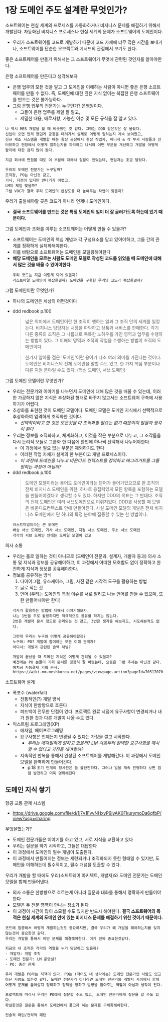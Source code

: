 # 1장 도메인 주도 설계란 무엇인가?
소프트웨어는 현실 세계의 프로세스를 자동화하거나 비지니스 문제를 해결하기 위해서 개발된다. 자동화된 비지니스 프로세스나 현실 세계의 문제가 소프트웨어의 도메인이다. 
- 우리가 소프트웨어를 코드로 개발하기 때문에 코드 자체에 너무 많은 시간을 보내거나, 소프트웨어를 단순한 오브젝트와 메서드의 관점에서 보기도 한다. 

좋은 소프트웨어를 만들기 위해서는 그 소프트웨어가 무엇에 관련된 것인지를 알아야한다. 

은행 소프트웨어를 만든다고 생각해보자
- 은행 업무의 모든 것을 알고 그 도메인을 이해하는 사람이 아니면 좋은 은행 소프트웨어를 만들 수 없다. 즉, 도메인에 대한 깊은 지식 없이는 복잡한 은행 소프트웨어를 만드는 것은 불가능하다.
- 그럼 은행 업무의 전문가는 누구인가? 은행원이다. 
   - 그들이 은행 업무를 제일 잘 알고, 
   - 세밀한 내용, 애로사항, 가능한 이슈 및 모든 규칙을 잘 알고 있다. 

```
나 역시 MES 개발을 할 때 비슷했던 것 같다. 그때는 DDD 같은것은 잘 몰랐다. 
신입이 오면 먼저 했던게 공장을 데려가서 실제로 어떻게 일하는지 계속 보여줬고, 
신규 제조 시스템을 개발할 때는 항상 공장에서 현장 작업자, 매니저 & 각 부서 사람들과 인터뷰하고 현장에서 어떻게 일하는지를 파악하고 나서야 어떤 부분을 개선하고 개발을 어떻게 할지에 대한 감지 많이 왔다. 

지금 회사에 면접볼 때도 이 부분에 대해서 질문이 있었는데, 현실과는 조금 달랐다. 
```

```
우리의 도메인 전문가는 누구일까?
조직장, PO는 아닌것 같고, 
기사, 지점이 있지만 만나기가 어렵고, 
LM이 제일 맞을까? 
그럼 VOC가 결국 우리 도메인의 완성도를 더 높여주는 작업이 맞을까?
```

우리가 출발해야할 곳은 코드가 아니라 언제나 도메인이다.
- __결국 소프트웨어를 만드는 것은 특정 도메인의 일이 더 잘 굴러가도록 하는데 있기 때문이다.__

그럼 도메인과 조화를 이루는 소프트웨어는 어떻게 만들 수 있을까?
- 소프트웨어는 도메인의 핵심 개념과 각 구성요소를 담고 있어야하고, 그들 간의 관계를 정확하게 실체화해야한다. 
- 이를 바탕으로 소프트웨어는 도메인을 모델링해야한다
- __해당 도메인을 모르는 사람도 도메인 모델로 작성된 코드를 읽었을 떼 도메인에 대해서 많은 것을 배울 수 있어야한다.__
   ```
   우리 코드는 지금 이렇게 되어 있을까?
   라스트마일 도메인이 복잡한걸까? 도메인을 구현한 우리의 코드가 복잡한걸까?
   ```

그럼 도메인이란 무엇인가?
- 하나의 도메인은 세상의 어떤것이다
- ddd redbook p.100
   >넓은 의미에서 도메인이란 한 조직이 행하는 일과 그 조직 안의 세계를 일컫는다. 비지니스 담당자는 시장을 파악하고 상품과 서비스를 판매한다. 각기 다른 종류의 조직은 그 나름대로 독특한 노하우를 가진 영역과 업무를 수행하는 방법이 있다. 그 이해의 영역과 조직의 작업을 수행하는 방법이 조직의 도메인이다.
   
   >한가지 알아둘 점은 '도메인'이란 용어가 다소 여러 의미를 가진다는 것이다. 도메인은 비지니스의 전체 도메인을 말할 수도 있고, 한 가지 핵심 부분이나 다른 지원 분야일 수도 있다. (핵심 도메인, 서브 도메인)

그럼 도메인 모델이란 무엇인가?
- 우리는 전문가와 이야기를 나누면서 도메인에 대해 많은 것을 배울 수 있는데, 이러한 가공하지 않은 지식은 추상화된 형태로 바꾸지 않고서는 소프트웨어 구축에 사용하기가 어렵다. 
- 추상화를 표현한 것이 도메인 모델이다. 도메인 모델은 도메인 지식에서 선택적으로 추상화하여 엄격하게 조직화한 것이다. 
   - _선택적이라고 한 것은 모든것을 다 조직화할 필요는 없기 때문이지 않을까 생각이 된다_
- 우리는 정보를 조직화하고, 체계화하고, 이것을 작은 부분으로 나누고, 그 조각들을 다시 논리적 모듈로 그룹화 한 다음에 한번에 하나씩 선택해서 나누어야한다. 
   - 이 과정에서 필요 없는 부분은 제외하기도 한다
   - 이러한 작업 자체가 설계의 한 부분이고 개발 프로세스이다. 
   - _이 과정에 도메인을 나누고 바운디드 컨텍스트를 정의하고 애그리거트를 그룹핑하는 과정이 아닐까?_
- ddd redbook p.100
   >도메인 모델이라는 용어도 도메인이라는 단어가 들어가있으므로 한 조직의 전체 비지니스 도메인을 위한, 하나로 응집력있게 모든 항목을 포함하는 모델을 만들어야겠다고 생각할 수도 있다. 하지만 DDD의 목표는 그 반대다. 조직의 전체 도메인은 여러 서브도메인으로 이뤄져있다. DDD를 사용할 때 모델은 바운디드컨텍스트 안에 만들어진다. 사실 도메인 모델의 개발은 전체 비지니스 도메인에서 단 하나의 특정 분야에 집중할 수 있는 한 방법이다. 
   ```
   라스트마일이라는 큰 도메인
   배송 서브 도메인, 기사 서브 도메인, 지점 서브 도메인, 주소 서브 도메인
   각각의 서브 도메인 안에는 도메일 모델이 있고
   ```

의사 소통
- 우리는 홀로 일하는 것이 아니므로 (도메인이 전문과, 설계자, 개발자 등과) 의사 소통 및 지식과 정보를 공유해야하고, 이 과정에서 어떠한 모호함도 없이 정확하고 완전하게 지식과 정보를 공유해야한다. 
- 정보를 공유하는 방식
   1. 다이어그램, 유스케이스, 그림, 사진 같은 시각적 도구를 활용하는 방법
   2. 글로 적는 것
   3. 언어 (우리는 도메인의 특정 이슈를 서로 알리고 나눌 언어를 만들 수 있으며, 또한 만들어내야만 한다)
   ```
   각자가 활용하는 방법에 대해서 이야기해보자. 
   나는 1번을 주로 활용하지만 적극적으로 공유를 하지는 않는다. 
   2번은 개발자 문서 정도로 관리되는 것 같고, 3번은 생각을 해보지도, 시도해본적도 없다. 

   그런데 우리는 누구와 어떻게 공유해야할까?
   누구와: PO? 개발에 참여하는 모든 이해 관계자? 
   어디서: 개발과 관련된 슬랙 채널?

   개발이 끝났을 때 도메인 지식은 어떻게 관리될 수 있을까?
   예전에는 PO 분들이 기획 문서를 굉장히 잘 써줬는데, 요즘은 그런 추세는 아닌것 같다. 
   예치금 자동결제 기획 문서: https://wiki.mm.meshkorea.net/pages/viewpage.action?pageId=70517070
   ```

소프트웨어 설계
- 폭포수 (waterfall)
   - 전통적인(?) 개발 방식
   - 지식이 한방향으로 흐른다
   - 피드백이 전무한 단점이 있다. 프로젝트 완료 시점에 요구사항이 변경되거나 내가 원한 것과 다른 개발이 나올 수도 있다. 
- 익스트림 프로그래밍(XP)
   - 애자일, 페어프로그래밍
   - 요구사항은 언제든지 변경될 수 있다는 가정을 깔고 시작한다. 
      - _우리는 애자일하게 일하고 있을까? LM 처음부터 완벽한 요구사항을 제시할 수 없다고 가정을 해야할까?_
   - 지속적인 반복을 통해서 완성된 소프트웨어를 개발해간다. 이 과정에서 도메인 모델을 완벽하게 만들어간다. 
      - p.18 `초기 단계의 청사진은 늘 불완전하다. 그러나 일을 계속 진행하다 보면 점점 발전하고 더욱 명확해진다`

## 도메인 지식 쌓기
항공 교통 관제 시스템
- https://drive.google.com/file/d/1j7v1FvvNHxyP9jyAK0FkurymoDa6qfbP/view?usp=sharing

무엇을했는가?
- 도메인 전문가들은 이야기를 하고 있고, 서로 지식을 교환하고 있다
- 우리는 질문을 하기 시작하고, 그들은 대답한다
- 이 과정에서 도메인의 필수 개념이 도출된다. 
- 이 과정에서 만들어지는 정보는 세련되거나 조직화되지 못한 형태일 수 있지만, 도메인을 이해하는데 필수적이고, 필수 개념을 도출할 수 있다. 

우리가 개발을 할 때에도 우리(소프트웨어 아키텍트, 개발자)와 도메인 전문가는 도메인 모델을 함께 만들어낸다. 
- 의사 소통은 한방향으로 흐르는게 아니라 질문과 대화를 통해서 명확하게 만들어야한다
- 모델은 두 전문 영역이 만나는 장소가 된다
- 이 과정이 시간이 많이 소모될 수도 있지만 반드시 해야한다. __결국 소프트웨어의 목적은 현실 세계의 도메인 안에 있는 비지니스 문제를 해결하기 위한 것이기 때문이다.__

```
코드에 집중해서 어떻게 개발하는것도 중요하지만, 결국 우리가 왜 개발을 해야하는지를 잊지 않는것이 중요한것 같다. 
우리는 개발을 통해서 어떤 문제를 해결해야한다. 이게 진짜 중요한것같다. 

지금의 내 조직은 각각의 역할을 누가 담당하고 있을까?
- 개발자: 개발 조직
- 도메인 전문가: LM 운영실?
- PO: 중간 관계

우리 개발은 PO라는 직책이 있다. PO는 (적어도 내 생각에는) 도메인 전문가인 사람도 있고 아닌 사람도 있는것 같다. 도메인 전문가가 아니라면 도메인 전문가와 개발자 사이에서 함께 어떻게 문제를 풀어갈지 정리하고 정책을 정하고 방향을 잡아주는 역할이 아닐까 생각이 된다. 

프로젝트에 따라서 우리는 PO에게 질문할 수도 있고, 도메인 전문가에게 질문을 할 수도 있다. 
확실한것은 질문을 통해서 도메인에서 풀고자 하는 문제를 구체화해야한다. 

전술적 패턴/전략적 패턴


```
